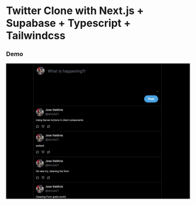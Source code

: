 # Twitter Clone with Next.js + Supabase + Typescript + Tailwindcss

### Demo

![Demo](./public/next-twitter-supabase.png)
